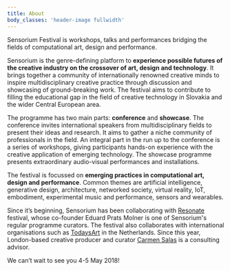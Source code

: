 ```yaml
---
title: About
body_classes: 'header-image fullwidth'
---
```


<div class="f3 f2-ns">
Sensorium Festival is workshops, talks and performances bridging the fields of computational art, design and performance.
</div>

Sensorium is the genre-defining platform to **experience possible futures of the creative industry on the crossover of art, design and technology**. It brings together a community of internationally renowned creative minds to inspire multidisciplinary creative practice through discussion and showcasing of ground-breaking work. The festival aims to contribute to filling the educational gap in the field of creative technology in Slovakia and the wider Central European area.

The programme has two main parts: **conference** and **showcase**. The conference invites international speakers from multidisciplinary fields to present their ideas and research. It aims to gather a niche community of professionals in the field. An integral part in the run up to the conference is a series of workshops, giving participants hands-on experience with the creative application of emerging technology. The showcase programme presents extraordinary audio-visual performances and installations.

The festival is focussed on **emerging practices in computational art, design and performance**. Common themes are artificial intelligence, generative design, architecture, networked society, virtual reality, IoT, embodiment, experimental music and performance, sensors and wearables.

Since it’s beginning, Sensorium has been collaborating with [Resonate](http://resonate.io) festival, whose co-founder Eduard Prats Molner is one of Sensorium's regular programme curators. The festival also collaborates with international organisations such as [TodaysArt](http://todaysart.nl) in the Netherlands. Since this year, London-based creative producer and curator [Carmen Salas](http://carmensp.com/) is a consulting advisor.

We can’t wait to see you 4-5 May 2018!


